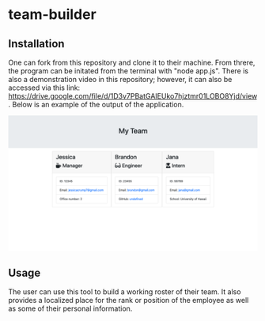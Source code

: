 # team-builder

## Installation
  
One can fork from this repository and clone it to their machine. From threre, the program can be initated from the terminal with "node app.js". There is also a demonstration video in this repository; however, it can also be accessed via this link: https://drive.google.com/file/d/1D3v7PBatGAIEUko7hjztmr01LOBO8Yjd/view. Below is an example of the output of the application. 

![screenshot of final product example](./assets/my-team-screenshot.png)

## Usage 

The user can use this tool to build a working roster of their team. It also provides a localized place for the rank or position of the employee as well as some of their personal information. 

